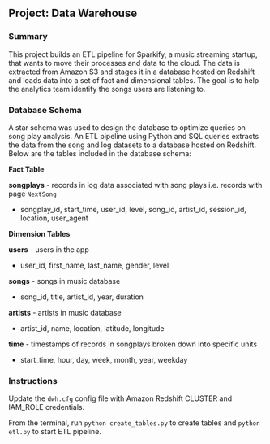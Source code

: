## Project: Data Warehouse

### Summary

This project builds an ETL pipeline for Sparkify, a music streaming startup, that wants to move their processes and data to the cloud. The data is extracted from Amazon S3 and stages it in a database hosted on Redshift and loads data into a set of fact and dimensional tables. The goal is to help the analytics team identify the songs users are listening to.

### Database Schema

A star schema was used to design the database to optimize queries on song play analysis. An ETL pipeline using Python and SQL queries extracts the data from the song and log datasets to a  database hosted on Redshift. Below are the tables included in the database schema:

**Fact Table**

**songplays** - records in log data associated with song plays i.e. records with page `NextSong`
- songplay_id, start_time, user_id, level, song_id, artist_id, session_id, location, user_agent

**Dimension Tables**

**users** - users in the app
- user_id, first_name, last_name, gender, level

**songs** - songs in music database
- song_id, title, artist_id, year, duration

**artists** - artists in music database
- artist_id, name, location, latitude, longitude

**time** - timestamps of records in songplays broken down into specific units
- start_time, hour, day, week, month, year, weekday

### Instructions

Update the `dwh.cfg` config file with Amazon Redshift CLUSTER and IAM_ROLE credentials.

From the terminal, run `python create_tables.py` to create tables and `python etl.py` to start ETL pipeline.
